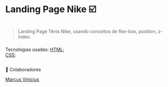 # Landing Page Nike ☑️




<img src="./assets/Animação.gif" alt="">



> Landing Page Tênis Nike, usando conceitos de flex-box, position, z-index.

### 
Tecnologias usadas:
<a href="https://developer.mozilla.org/pt-BR/docs/Web/HTML" target="blank">HTML</a>;
<br>
<a href="https://developer.mozilla.org/pt-BR/docs/Web/CSS" target="blank">CSS</a>;

## 
🤝 Colaboradores

<a href="https://www.linkedin.com/in/marcusviniciusbeghelisantos/" target="_blank">Marcus Vinícius</a>





